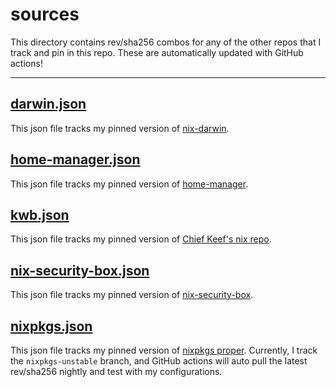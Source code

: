 # sources

This directory contains rev/sha256 combos for any of the other repos that I track and pin in this repo. These are automatically updated with GitHub actions!

---

## [darwin.json](./darwin.json)

This json file tracks my pinned version of [nix-darwin]().

## [home-manager.json](./home-manager.json)

This json file tracks my pinned version of [home-manager](https://github.com/nix-community/home-manager).

## [kwb.json](./kwb.json)

This json file tracks my pinned version of [Chief Keef's nix repo](https://github.com/kwbauson/cfg).

## [nix-security-box.json](./nix-security-box.json)

This json file tracks my pinned version of [nix-security-box](https://github.com/fabaff/nix-security-box).

## [nixpkgs.json](./nixpkgs.json)

This json file tracks my pinned version of [nixpkgs proper](https://github.com/NixOS/nixpkgs). Currently, I track the `nixpkgs-unstable` branch, and GitHub actions will auto pull the latest rev/sha256 nightly and test with my configurations.
